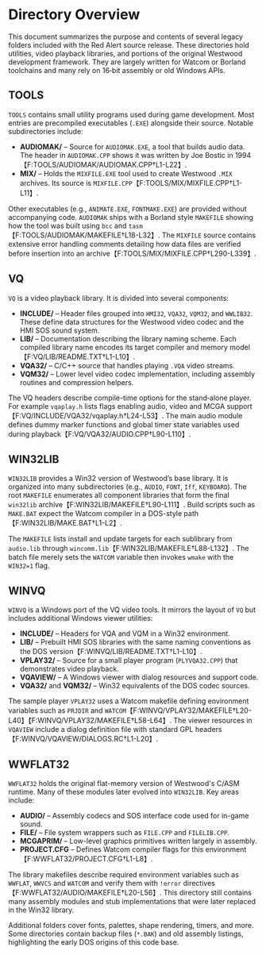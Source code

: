 # Directory Overview

This document summarizes the purpose and contents of several legacy folders included with the Red Alert source release.  These directories hold utilities, video playback libraries, and portions of the original Westwood development framework.  They are largely written for Watcom or Borland toolchains and many rely on 16‑bit assembly or old Windows APIs.

## TOOLS

`TOOLS` contains small utility programs used during game development. Most entries are precompiled executables (`.EXE`) alongside their source.  Notable subdirectories include:

- **AUDIOMAK/** – Source for `AUDIOMAK.EXE`, a tool that builds audio data.  The header in `AUDIOMAK.CPP` shows it was written by Joe Bostic in 1994【F:TOOLS/AUDIOMAK/AUDIOMAK.CPP†L1-L22】.
- **MIX/** – Holds the `MIXFILE.EXE` tool used to create Westwood `.MIX` archives.  Its source is `MIXFILE.CPP`【F:TOOLS/MIX/MIXFILE.CPP†L1-L11】.

Other executables (e.g., `ANIMATE.EXE`, `FONTMAKE.EXE`) are provided without accompanying code.  `AUDIOMAK` ships with a Borland style `MAKEFILE` showing how the tool was built using `bcc` and `tasm`【F:TOOLS/AUDIOMAK/MAKEFILE†L18-L32】.  The `MIXFILE` source contains extensive error handling comments detailing how data files are verified before insertion into an archive【F:TOOLS/MIX/MIXFILE.CPP†L290-L339】.

## VQ

`VQ` is a video playback library.  It is divided into several components:

- **INCLUDE/** – Header files grouped into `HMI32`, `VQA32`, `VQM32`, and `WWLIB32`. These define data structures for the Westwood video codec and the HMI SOS sound system.
- **LIB/** – Documentation describing the library naming scheme.  Each compiled library name encodes its target compiler and memory model【F:VQ/LIB/README.TXT†L1-L10】.
- **VQA32/** – C/C++ source that handles playing `.VQA` video streams.
- **VQM32/** – Lower level video codec implementation, including assembly routines and compression helpers.

The VQ headers describe compile-time options for the stand‑alone player. For example `vqaplay.h` lists flags enabling audio, video and MCGA support【F:VQ/INCLUDE/VQA32/vqaplay.h†L24-L53】.  The main audio module defines dummy marker functions and global timer state variables used during playback【F:VQ/VQA32/AUDIO.CPP†L90-L110】.

## WIN32LIB

`WIN32LIB` provides a Win32 version of Westwood’s base library.  It is organized into many subdirectories (e.g., `AUDIO`, `FONT`, `Iff`, `KEYBOARD`).  The root `MAKEFILE` enumerates all component libraries that form the final `win32lib` archive【F:WIN32LIB/MAKEFILE†L90-L111】. Build scripts such as `MAKE.BAT` expect the Watcom compiler in a DOS-style path【F:WIN32LIB/MAKE.BAT†L1-L2】.

The `MAKEFILE` lists install and update targets for each sublibrary from `audio.lib` through `wincomm.lib`【F:WIN32LIB/MAKEFILE†L88-L132】.  The batch file merely sets the `WATCOM` variable then invokes `wmake` with the `WIN32=1` flag.

## WINVQ

`WINVQ` is a Windows port of the VQ video tools.  It mirrors the layout of `VQ` but includes additional Windows viewer utilities:

- **INCLUDE/** – Headers for VQA and VQM in a Win32 environment.
- **LIB/** – Prebuilt HMI SOS libraries with the same naming conventions as the DOS version【F:WINVQ/LIB/README.TXT†L1-L10】.
- **VPLAY32/** – Source for a small player program (`PLYVQA32.CPP`) that demonstrates video playback.
- **VQAVIEW/** – A Windows viewer with dialog resources and support code.
- **VQA32/** and **VQM32/** – Win32 equivalents of the DOS codec sources.

The sample player `VPLAY32` uses a Watcom makefile defining environment variables such as `PRJDIR` and `WATCOM`【F:WINVQ/VPLAY32/MAKEFILE†L20-L40】【F:WINVQ/VPLAY32/MAKEFILE†L58-L64】.  The viewer resources in `VQAVIEW` include a dialog definition file with standard GPL headers【F:WINVQ/VQAVIEW/DIALOGS.RC†L1-L20】.

## WWFLAT32

`WWFLAT32` holds the original flat-memory version of Westwood's C/ASM runtime.  Many of these modules later evolved into `WIN32LIB`.  Key areas include:

- **AUDIO/** – Assembly codecs and SOS interface code used for in-game sound.
- **FILE/** – File system wrappers such as `FILE.CPP` and `FILELIB.CPP`.
- **MCGAPRIM/** – Low-level graphics primitives written largely in assembly.
- **PROJECT.CFG** – Defines Watcom compiler flags for this environment【F:WWFLAT32/PROJECT.CFG†L1-L8】.

The library makefiles describe required environment variables such as `WWFLAT`, `WWVCS` and `WATCOM` and verify them with `!error` directives【F:WWFLAT32/AUDIO/MAKEFILE†L20-L56】.  This directory still contains many assembly modules and stub implementations that were later replaced in the Win32 library.

Additional folders cover fonts, palettes, shape rendering, timers, and more.  Some directories contain backup files (`*.BAK`) and old assembly listings, highlighting the early DOS origins of this code base.

